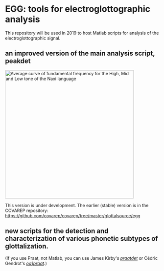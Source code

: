 EGG: tools for electroglottographic analysis
=============

This repository will be used in 2019 to host Matlab scripts for analysis of the electroglottographic signal. 

## an improved version of the main analysis script, peakdet

<img src="http://voiceresearch.free.fr/egg/images/peaks.png" alt="Average curve of fundamental frequency for the High, Mid and Low tone of the Naxi language" width="420">

This version is under development. The earlier (stable) version is in the COVAREP repository: https://github.com/covarep/covarep/tree/master/glottalsource/egg

## new scripts for the detection and characterization of various phonetic subtypes of glottalization.

(If you use Praat, not Matlab, you can use James Kirby's [*praatdet*](https://github.com/kirbyj/praatdet) or Cédric Gendrot's [*oq1praat*](http://voiceresearch.free.fr/egg/#downloads).)
